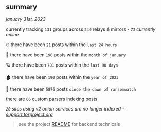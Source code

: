 
## summary
_january 31st, 2023_

currently tracking `131` groups across `240` relays & mirrors - _`73` currently online_

⏲ there have been `21` posts within the `last 24 hours`

🦈 there have been `190` posts within the `month of january`

🪐 there have been `781` posts within the `last 90 days`

🏚 there have been `190` posts within the `year of 2023`

🦕 there have been `5876` posts `since the dawn of ransomwatch`

there are `66` custom parsers indexing posts

_`20` sites using v2 onion services are no longer indexed - [support.torproject.org](https://support.torproject.org/onionservices/v2-deprecation/)_

> see the project [README](https://github.com/joshhighet/ransomwatch#ransomwatch--) for backend technicals
